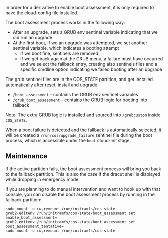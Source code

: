 In order for a derivative to enable boot assessment, it is only required to have the cloud-config file installed.

The boot assessment process works in the following way:

- After an upgrade, sets a GRUB env sentinel variable indicating that we did run an upgrade
- At the first boot, if we an upgrade was attempted, we set another sentinel variable, which indicates a booting attempt
  - If we boot fine, sentinels are removed
  - If we get back again at the GRUB menu, a failure must have occurred and we select the fallback entry, creating also
    sentinels files and a specific cmdline option indicating we failed booting after an upgrade

The grub sentinel files are in the COS_STATE partition, and get installed automatically after reset, install and upgrade:

- `/boot_assessment` - contains the GRUB env sentinel variables
- `/grub_boot_assessment` - contains the GRUB logic for booting into fallback

Note: The extra GRUB logic is installed and sourced into `/grubcustom` inside `COS_STATE`.

When a boot failure is detected and the fallback is automatically selected, it will be created a `/run/cos/upgrade_failure` sentinel file during the boot process, which is accessible under the `boot` cloud-init stage.

## Maintenance

If the active partition fails, the boot assessment process will bring you back to the fallback partition. This is also the case if the dracut shell is displayed while dropping in emergency mode.

If you are planning to do manual intervention and want to hook up with that console, you can disable the boot assessment process by running in the fallback partition:

```
sudo mount -o rw,remount /run/initramfs/cos-state
grub2-editenv /run/initramfs/cos-state/boot_assessment set enable_boot_assessment=
grub2-editenv /run/initramfs/cos-state/boot_assessment set boot_assessment_tentative=
sudo mount -o ro,remount /run/initramfs/cos-state
```